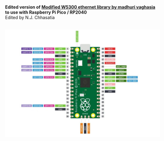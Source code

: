 <b>Edited version of <a href="https://github.com/MadhuriVaghasia/W5300AnyArduino">Modified W5300 ethernet library by madhuri vaghasia</a> to use with Raspberry Pi Pico / RP2040 </b><br>Edited by N.J. Chhasatia<br><br>

![alt text](https://raw.githubusercontent.com/nitiraj/W5300-RP2040-arduino/main/w5300_rp2.JPG)

